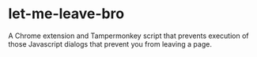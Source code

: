 # let-me-leave-bro
A Chrome extension and Tampermonkey script that prevents execution of those Javascript dialogs that prevent you from leaving a page.
